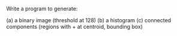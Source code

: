 Write a program to generate:

(a) a binary image (threshold at 128)
(b) a histogram
(c) connected components (regions with + at centroid, bounding box)
